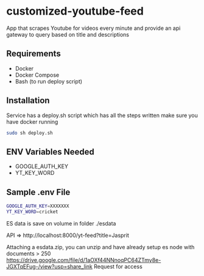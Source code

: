 # customized-youtube-feed


App that scrapes Youtube for videos every minute and provide an api gateway to query based on title and descriptions


## Requirements
* Docker
* Docker Compose
* Bash (to run deploy script)

## Installation

Service has a deploy.sh script which has all the steps written
make sure you have docker running

```sh
sudo sh deploy.sh
```

## ENV Variables Needed
* GOOGLE_AUTH_KEY
* YT_KEY_WORD

## Sample .env File
```sh
GOOGLE_AUTH_KEY=XXXXXXX
YT_KEY_WORD=cricket
```

ES data is save on volume in folder ./esdata

API => http://localhost:8000/yt-feed?title=Jasprit

Attaching a esdata.zip, you can unzip and have already setup es node with documents > 250
https://drive.google.com/file/d/1aOXf44NNnoqPC64ZTmy8e-JGXTqEFug-/view?usp=share_link
Request for access